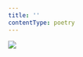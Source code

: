 ```yaml
---
title: ''
contentType: poetry
---
```


<section>

![](../Images/obalka_stroje_a_zarizeni.jpg)

</section>
